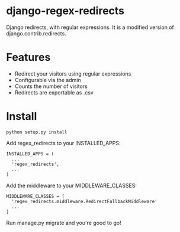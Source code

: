 django-regex-redirects
======================

Django redirects, with regular expressions. It is a modified version of django.contrib.redirects.

Features
========

 * Redirect your visitors using regular expressions
 * Configurable via the admin
 * Counts the number of visitors
 * Redirects are exportable as .csv


Install
=======

```python setup.py install```

Add regex_redirects to your INSTALLED_APPS:

```
INSTALLED_APPS = (
  ...
  'regex_redirects',
  ...
)
```

Add the middleware to your MIDDLEWARE_CLASSES:

```
MIDDLEWARE_CLASSES = [
  'regex_redirects.middleware.RedirectFallbackMiddleware'
  ...
]
```

Run manage.py migrate and you're good to go!




